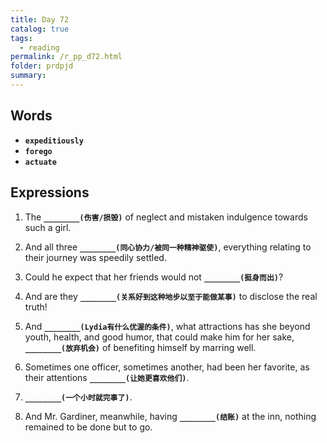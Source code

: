 ```yaml
---
title: Day 72
catalog: true
tags: 
  - reading
permalink: /r_pp_d72.html
folder: prdpjd
summary: 
---
```


## Words

-   <b data-toggle="tooltip" data-original-title="{{site.data.glossary.expeditiously}}">`expeditiously`</b>
-   <b data-toggle="tooltip" data-original-title="{{site.data.glossary.forego}}">`forego`</b>
-   <b data-toggle="tooltip" data-original-title="{{site.data.glossary.actuate}}">`actuate`</b>



## Expressions

1.  The <b data-toggle="tooltip" data-original-title="{{site.data.answers.d72_a}}">`________(伤害/损毁)`</b> of neglect and mistaken indulgence towards such a girl.

2.  And all three <b data-toggle="tooltip" data-original-title="{{site.data.answers.d72_b}}">`________(同心协力/被同一种精神驱使)`</b>, everything relating to their journey was speedily settled.

3.  Could he expect that her friends would not <b data-toggle="tooltip" data-original-title="{{site.data.answers.d72_c}}">`________(挺身而出)`</b>?

4.  And are they <b data-toggle="tooltip" data-original-title="{{site.data.answers.d72_d}}">`________(关系好到这种地步以至于能做某事)`</b> to disclose the real truth!

5.  And <b data-toggle="tooltip" data-original-title="{{site.data.answers.d72_e}}">`________(Lydia有什么优渥的条件)`</b>, what attractions has she beyond youth, health, and good humor, that could make him for her sake, <b data-toggle="tooltip" data-original-title="{{site.data.answers.d72_e2}}">`________(放弃机会)`</b> of benefiting himself by marring well.

6.  Sometimes one officer, sometimes another, had been her favorite, as their attentions <b data-toggle="tooltip" data-original-title="{{site.data.answers.d72_f}}">`________(让她更喜欢他们)`</b>.

7.  <b data-toggle="tooltip" data-original-title="{{site.data.answers.d72_g}}">`________(一个小时就完事了)`</b>.

8.  And Mr. Gardiner, meanwhile, having <b data-toggle="tooltip" data-original-title="{{site.data.answers.d72_h}}">`________(结账)`</b> at the inn, nothing remained to be done but to go.